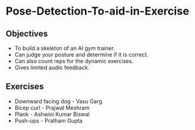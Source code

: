 # Pose-Detection-To-aid-in-Exercise

## Objectives
- To build a skeleton of an AI gym trainer.
- Can judge your posture and determine if it is correct. 
- Can also count reps for the dynamic exercises.
- Gives limited audio feedback.

## Exercises
- Downward facing dog - Vasu Garg
- Bicep curl - Prajwal Meshram
- Plank - Ashwini Kumar Biswal
- Push-ups - Pratham Gupta
